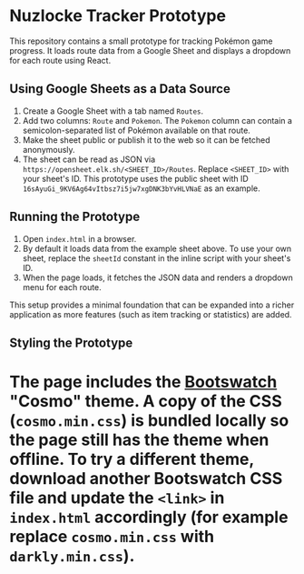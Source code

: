 # Nuzlocke Tracker Prototype

This repository contains a small prototype for tracking Pokémon game progress. It
loads route data from a Google Sheet and displays a dropdown for each route
using React.

## Using Google Sheets as a Data Source

1. Create a Google Sheet with a tab named `Routes`.
2. Add two columns: `Route` and `Pokemon`. The `Pokemon` column can contain a
   semicolon-separated list of Pokémon available on that route.
3. Make the sheet public or publish it to the web so it can be fetched
   anonymously.
4. The sheet can be read as JSON via
   `https://opensheet.elk.sh/<SHEET_ID>/Routes`. Replace `<SHEET_ID>` with your
   sheet's ID. This prototype uses the public sheet with ID
   `16sAyuGi_9KV6Ag64vItbsz7i5jw7xgDNK3bYvHLVNaE` as an example.

## Running the Prototype

1. Open `index.html` in a browser.
2. By default it loads data from the example sheet above. To use your own
   sheet, replace the `sheetId` constant in the inline script with your sheet's
   ID.
3. When the page loads, it fetches the JSON data and renders a dropdown menu for
   each route.

This setup provides a minimal foundation that can be expanded into a richer
application as more features (such as item tracking or statistics) are added.


## Styling the Prototype

The page includes the [Bootswatch](https://bootswatch.com/) "Cosmo" theme. A
copy of the CSS (`cosmo.min.css`) is bundled locally so the page still has the
theme when offline. To try a different theme, download another Bootswatch CSS
file and update the `<link>` in `index.html` accordingly (for example replace
`cosmo.min.css` with `darkly.min.css`).
=======

